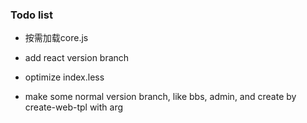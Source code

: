 ### Todo list
- 按需加载core.js
- add react version branch
- optimize index.less

- make some normal version branch, like bbs, admin, and create by create-web-tpl with arg

